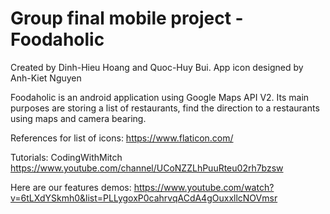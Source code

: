 # Group final mobile project - Foodaholic
Created by Dinh-Hieu Hoang and Quoc-Huy Bui.
App icon designed by Anh-Kiet Nguyen

Foodaholic is an android application using Google Maps API V2. Its main purposes are storing a list of restaurants, find the direction to a restaurants using maps and camera bearing.

References for list of icons:  https://www.flaticon.com/

Tutorials: CodingWithMitch https://www.youtube.com/channel/UCoNZZLhPuuRteu02rh7bzsw

Here are our features demos: https://www.youtube.com/watch?v=6tLXdYSkmh0&list=PLLygoxP0cahrvqACdA4gOuxxllcNOVmsr

